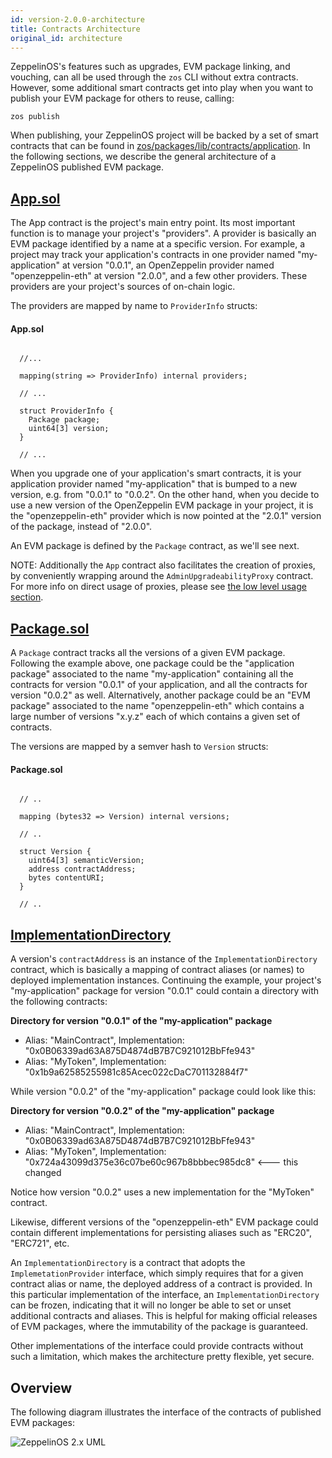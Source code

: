 ```yaml
---
id: version-2.0.0-architecture
title: Contracts Architecture
original_id: architecture
---
```


ZeppelinOS's features such as upgrades, EVM package linking, and vouching, can all be used through the `zos` CLI without extra contracts. However, some additional smart contracts get into play when you want to publish your EVM package for others to reuse, calling:

```console
zos publish
```

When publishing, your ZeppelinOS project will be backed by a set of smart contracts that can be found in [zos/packages/lib/contracts/application](https://github.com/zeppelinos/zos/tree/master/packages/lib/contracts/application). In the following sections, we describe the general architecture of a ZeppelinOS published EVM package.

## [App.sol](https://github.com/zeppelinos/zos/blob/v2.0.0/packages/lib/contracts/application/App.sol)

The App contract is the project's main entry point. Its most important function is to manage your project's "providers". A provider is basically an EVM package identified by a name at a specific version. For example, a project may track your application's contracts in one provider named "my-application" at version "0.0.1", an OpenZeppelin provider named "openzeppelin-eth" at version "2.0.0", and a few other providers. These providers are your project's sources of on-chain logic.

The providers are mapped by name to `ProviderInfo` structs:

#### App.sol
```solidity

  //...

  mapping(string => ProviderInfo) internal providers;

  // ...

  struct ProviderInfo {
    Package package;
    uint64[3] version;
  }

  // ...
```

When you upgrade one of your application's smart contracts, it is your application provider named "my-application" that is bumped to a new version, e.g. from "0.0.1" to "0.0.2". On the other hand, when you decide to use a new version of the OpenZeppelin EVM package in your project, it is the "openzeppelin-eth" provider which is now pointed at the "2.0.1" version of the package, instead of "2.0.0".

An EVM package is defined by the `Package` contract, as we'll see next.

NOTE: Additionally the `App` contract also facilitates the creation of proxies, by conveniently wrapping around the `AdminUpgradeabilityProxy` contract. For more info on direct usage of proxies, please see [the low level usage section](https://docs.zeppelinos.org/docs/low_level_contract.html).

## [Package.sol](https://github.com/zeppelinos/zos/blob/v2.0.0/packages/lib/contracts/application/Package.sol)

A `Package` contract tracks all the versions of a given EVM package. Following the example above, one package could be the "application package" associated to the name "my-application" containing all the contracts for version "0.0.1" of your application, and all the contracts for version "0.0.2" as well. Alternatively, another package could be an "EVM package" associated to the name "openzeppelin-eth" which contains a large number of versions "x.y.z" each of which contains a given set of contracts.

The versions are mapped by a semver hash to `Version` structs:

#### Package.sol
```solidity

  // ..

  mapping (bytes32 => Version) internal versions;

  // ..

  struct Version {
    uint64[3] semanticVersion;
    address contractAddress;
    bytes contentURI;
  }

  // ..
```

## [ImplementationDirectory](https://github.com/zeppelinos/zos/blob/v2.0.0/packages/lib/contracts/application/ImplementationDirectory.sol)

A version's `contractAddress` is an instance of the `ImplementationDirectory` contract, which is basically a mapping of contract aliases (or names) to deployed implementation instances. Continuing the example, your project's "my-application" package for version "0.0.1" could contain a directory with the following contracts:

**Directory for version "0.0.1" of the "my-application" package**
* Alias: "MainContract", Implementation: "0x0B06339ad63A875D4874dB7B7C921012BbFfe943"
* Alias: "MyToken", Implementation: "0x1b9a62585255981c85Acec022cDaC701132884f7"

While version "0.0.2" of the "my-application" package could look like this:

**Directory for version "0.0.2" of the "my-application" package**
* Alias: "MainContract", Implementation: "0x0B06339ad63A875D4874dB7B7C921012BbFfe943"
* Alias: "MyToken", Implementation: "0x724a43099d375e36c07be60c967b8bbbec985dc8" <--- this changed

Notice how version "0.0.2" uses a new implementation for the "MyToken" contract.

Likewise, different versions of the "openzeppelin-eth" EVM package could contain different implementations for persisting aliases such as "ERC20", "ERC721", etc.

An `ImplementationDirectory` is a contract that adopts the `ImplemetationProvider` interface, which simply requires that for a given contract alias or name, the deployed address of a contract is provided. In this particular implementation of the interface, an `ImplementationDirectory` can be frozen, indicating that it will no longer be able to set or unset additional contracts and aliases.
This is helpful for making official releases of EVM packages, where the immutability of the package is guaranteed.

Other implementations of the interface could provide contracts without such a limitation, which makes the architecture pretty flexible, yet secure.

## Overview

The following diagram illustrates the interface of the contracts of published EVM packages:

![ZeppelinOS 2.x UML](/img/zos2.png)
